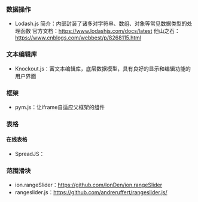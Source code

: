 
### 数据操作
* Lodash.js
    简介：内部封装了诸多对字符串、数组、对象等常见数据类型的处理函数
    官方文档：https://www.lodashjs.com/docs/latest
    他山之石：https://www.cnblogs.com/webbest/p/8268115.html


### 文本编辑库
* Knockout.js：富文本编辑库，底层数据模型，具有良好的显示和编辑功能的用户界面

### 框架
* pym.js：让iframe自适应父框架的组件

### 表格
#### 在线表格
* SpreadJS：

### 范围滑块
* ion.rangeSlider：https://github.com/IonDen/ion.rangeSlider
* rangeslider.js：https://github.com/andreruffert/rangeslider.js/
